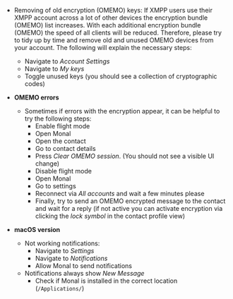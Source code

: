 - Removing of old encryption (OMEMO) keys: If XMPP users use their XMPP account across a lot of other devices the encryption bundle (OMEMO) list increases. With each additional encryption bundle (OMEMO) the speed of all clients will be reduced. Therefore, please try to tidy up by time and remove old and unused OMEMO devices from your account. The following will explain the necessary steps: 
  - Navigate to _Account Settings_ 
  - Navigate to _My keys_
  - Toggle unused keys (you should see a collection of cryptographic codes)
- **OMEMO errors**
  - Sometimes if errors with the encryption appear, it can be helpful to try the following steps: 
    - Enable flight mode
    - Open Monal
    - Open the contact
    - Go to contact details
    - Press _Clear OMEMO session_. (You should not see a visible UI change)
    - Disable flight mode
    - Open Monal
    - Go to settings
    - Reconnect via _All accounts_ and wait a few minutes please
    - Finally, try to send an OMEMO encrypted message to the contact and wait for a reply (if not active you can activate encryption via clicking the _lock symbol_ in the contact profile view)

- **macOS version**
  - Not working notifications:
    - Navigate to _Settings_ 
    - Navigate to _Notifications_
    - Allow Monal to send notifications
  - Notifications always show _New Message_
    - Check if Monal is installed in the correct location (`/Applications/`)
